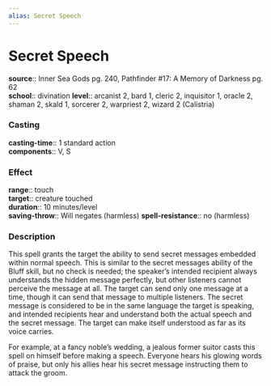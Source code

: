 ```yaml
---
alias: Secret Speech
---
```


# Secret Speech 

**source**:: Inner Sea Gods pg. 240, Pathfinder \#17: A Memory of Darkness pg. 62  
**school**:: divination
**level**:: arcanist 2, bard 1, cleric 2, inquisitor 1, oracle 2, shaman 2, skald 1, sorcerer 2, warpriest 2, wizard 2 (Calistria)

### Casting 

**casting-time**:: 1 standard action  
**components**:: V, S

### Effect 

**range**:: touch  
**target**:: creature touched  
**duration**:: 10 minutes/level  
**saving-throw**:: Will negates (harmless)
**spell-resistance**:: no (harmless)

### Description 

This spell grants the target the ability to send secret messages embedded within normal speech. This is similar to the secret messages ability of the Bluff skill, but no check is needed; the speaker’s intended recipient always understands the hidden message perfectly, but other listeners cannot perceive the message at all. The target can send only one message at a time, though it can send that message to multiple listeners. The secret message is considered to be in the same language the target is speaking, and intended recipients hear and understand both the actual speech and the secret message. The target can make itself understood as far as its voice carries.  
  
For example, at a fancy noble’s wedding, a jealous former suitor casts this spell on himself before making a speech. Everyone hears his glowing words of praise, but only his allies hear his secret message instructing them to attack the groom.
